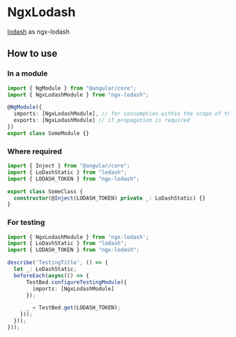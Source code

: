 # NgxLodash

[lodash](https://lodash.com/) as ngx-lodash

## How to use

### In a module

```typescript
import { NgModule } from "@angular/core";
import { NgxLodashModule } from "ngx-lodash";

@NgModule({
  imports: [NgxLodashModule], // for consumption within the scope of the module
  exports: [NgxLodashModule] // if propagation is required
})
export class SomeModule {}
```

### Where required

```typescript
import { Inject } from "@angular/core";
import { LoDashStatic } from "lodash";
import { LODASH_TOKEN } from "ngx-lodash";

export class SomeClass {
  constructor(@Inject(LODASH_TOKEN) private _: LoDashStatic) {}
}
```

### For testing

```typescript
import { NgxLodashModule } from 'ngx-lodash';
import { LoDashStatic } from "lodash";
import { LODASH_TOKEN } from "ngx-lodash";

describe('TestingTitle', () => {
  let _: LoDashStatic;
  beforeEach(async(() => {
      TestBed.configureTestingModule({
        imports: [NgxLodashModule]
      });

      _ = TestBed.get(LODASH_TOKEN);
    }));
  }));
}));
```
